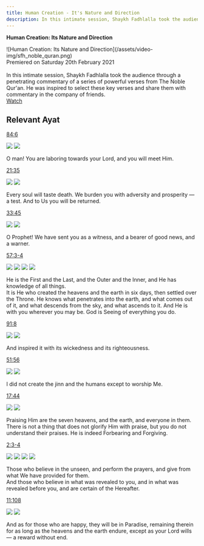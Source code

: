 ```yaml
---
title: Human Creation - It's Nature and Direction
description: In this intimate session, Shaykh Fadhlalla took the audience through a penetrating commentary of a series of powerful verses from The Noble Qur'an
---
```


<div markdown="1" class="card article sidebar center">

**Human Creation: Its Nature and Direction**

<div markdown="2" class="article-image">
![Human Creation: Its Nature and Direction](/assets/video-img/sfh_noble_quran.png)
</div>

<div markdown="3" class="article-para">
Premiered on Saturday 20th February 2021<br/><br/>
In this intimate session, Shaykh Fadhlalla took the audience through a penetrating commentary of a series of powerful verses from The Noble Qur'an. He was inspired to select these key verses and share them with commentary in the company of friends.    
</div>

<div markdown="3" class="article-link">
<a href="https://www.youtube.com/watch?v=GIcbm7YO640" target="_blank" rel="noopener noreferrer">Watch</a>
</div>

</div>

## Relevant Ayat

<a href="https://quran.com/84/6" target="_blank" rel="noopener noreferrer">84:6</a>

<img class="quran" src="../../../img/inshiqaq_84_6.png" />

<img class="quran-m" src="../../../img/m_inshiqaq_84_6.png" />

O man! You are laboring towards your Lord, and you will meet Him.

<a href="https://quran.com/21/35" target="_blank" rel="noopener noreferrer">21:35</a>

<img class="quran" src="../../../img/anbya_21_35.png" />

<img class="quran-m" src="../../../img/m_anbya_21_35.png" />

Every soul will taste death. We burden you with adversity and prosperity — a test. And to Us you will be returned.

<a href="https://quran.com/33/45" target="_blank" rel="noopener noreferrer">33:45</a>

<img class="quran" src="../../../img/ahzab_33_45.png" />

<img class="quran-m" src="../../../img/m_ahzab_33_45.png" />

O Prophet! We have sent you as a witness, and a bearer of good news, and a warner.

<a href="https://quran.com/57/3-4" target="_blank" rel="noopener noreferrer">57:3-4</a>

<img class="quran" src="../../../img/hadid_57_3.png" />

<img class="quran-m" src="../../../img/m_hadid_57_3.png" />

<img class="quran" src="../../../img/hadid_57_4.png" />

<img class="quran-m" src="../../../img/m_hadid_57_4.png" />

He is the First and the Last, and the Outer and the Inner, and He has knowledge of all things.  
It is He who created the heavens and the earth in six days, then settled over the Throne. He knows what penetrates into the earth, and what comes out of it, and what descends from the sky, and what ascends to it. And He is with you wherever you may be. God is Seeing of everything you do.

<a href="https://quran.com/91/8" target="_blank" rel="noopener noreferrer">91:8</a>

<img class="quran" src="../../../img/shams_91_8.png" />

<img class="quran-m" src="../../../img/m_shams_91_8.png" />

And inspired it with its wickedness and its righteousness.

<a href="https://quran.com/51/56" target="_blank" rel="noopener noreferrer">51:56</a>

<img class="quran" src="../../../img/dhariyat_51_56.png" />

<img class="quran-m" src="../../../img/m_dhariyat_51_56.png" />

I did not create the jinn and the humans except to worship Me.

<a href="https://quran.com/17/44" target="_blank" rel="noopener noreferrer">17:44</a>

<img class="quran" src="../../../img/isra_17_44.png" />

<img class="quran-m" src="../../../img/m_isra_17_44.png" />

Praising Him are the seven heavens, and the earth, and everyone in them. There is not a thing that does not glorify Him with praise, but you do not understand their praises. He is indeed Forbearing and Forgiving.

<a href="https://quran.com/2/3-4" target="_blank" rel="noopener noreferrer">2:3-4</a>

<img class="quran" src="../../../img/cow_2_3.png" />

<img class="quran-m" src="../../../img/m_cow_2_3.png" />

<img class="quran" src="../../../img/cow_2_4.png" />

<img class="quran-m" src="../../../img/m_cow_2_4.png" />

Those who believe in the unseen, and perform the prayers, and give from what We have provided for them.  
And those who believe in what was revealed to you, and in what was revealed before you, and are certain of the Hereafter.

<a href="https://quran.com/11/108" target="_blank" rel="noopener noreferrer">11:108</a>

<img class="quran" src="../../../img/hud_11_108.png" />

<img class="quran-m" src="../../../img/m_hud_11_108.png" />

And as for those who are happy, they will be in Paradise, remaining therein for as long as the heavens and the earth endure, except as your Lord wills — a reward without end.